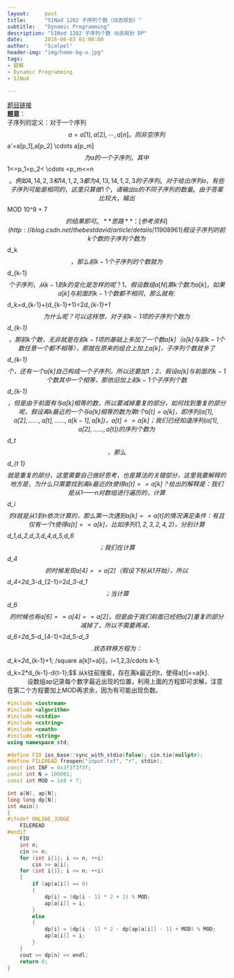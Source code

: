 ```yaml
---
layout:     post
title:      "51Nod 1202 子序列个数（动态规划）"
subtitle:   "Dynamic Programming"
description: "51Nod 1202 子序列个数 动态规划 DP"
date:       2016-06-03 01:00:00
author:     "Scalpel"
header-img: "img/home-bg-o.jpg"
tags:
- 题解
- Dynamic Programming
- 51Nod

---
```

[题目链接](https://www.51nod.com/onlineJudge/questionCode.html#!problemId=1202)  
**题意**：  
子序列的定义：对于一个序列$$a=a[1],a[2], \cdots ,a[n]。则非空序列$$a'=a[p_1],a[p_2] \cdots a[p_m]$$为a的一个子序列，其中$$1<=p_1<p_2< \cdots <p_m<=n$$。
例如4,14,2,3和14,1,2,3都为4,13,14,1,2,3的子序列。对于给出序列a，有些子序列可能是相同的，这里只算做1个，请输出a的不同子序列的数量。由于答案比较大，输出$$MOD 10^9 + 7$$的结果即可。  
**思路**：  
　　[参考资料](http://blog.csdn.net/thebestdavid/article/details/11908961)  
　假设子序列的前k个数的子序列个数为$$d_k$$，那么前k-1个子序列的个数就为$$d_{k-1}$$个子序列，从k-1到k的变化是怎样的呢？  
　　1、假设数组a[N]第k个数为a[k]，如果a[k] 与前面的k-1个数都不相同，那么就有:$$d_k=d_{k-1}+(d_{k-1}+1)=2*d_{k-1}+1$$ 为什么呢？可以这样想，对于前k-1项的子序列个数为$$d_{k-1}$$，那前k个数，无非就是在前k-1项的基础上多加了一个数a[k]（a[k]与前k-1个数任意一个都不相等），那就在原来的组合上加上a[k]，子序列个数就多了$$d_{k-1}$$个，还有一个a[k]自己构成一个子序列，所以还要加1；  
　　2、假设a[k]与前面的k-1个数其中一个相等，那依旧加上前k-1个子序列个数$$d_{k-1}$$，但是由于前面有与a[k]相等的数，所以要减掉重复的部分，如何找到重复的部分呢，假设离k最近的一个与a[k]相等的数为第t个a[t] = a[k]，即序列(a[1], a[2], ……,a[t],……,a[k-1],a[k])，a[t]==a[k]；我们已经知道序列(a[1], a[2], ……,a[t])的序列个数为$$d_t$$，那么$$d_{t  1}$$就是重复的部分，这里需要自己做好思考，也是算法的关键部分，这里我要解释的地方是，为什么只需要找到离k最近的t使得a[t]==a[k]？给出的解释是：我们是从1——n对数组进行遍历的，计算$$d_i$$的i就是从1到n依次计算的，那么第一次遇到a[k]==a[t]的情况满足条件：有且仅有一个t使得a[t] ==a[k]，比如序列(1, 2, 3, 2, 4, 2)，分别计算$$d_1,d_2,d_3,d_4,d_5,d_6$$；我们在计算$$d_4$$的时候发现a[4]==a[2]（假设下标从1开始），所以$$d_4=2*d_3-d_{2-1}=2*d_3-d_1$$；当计算$$d_6$$的时候也有a[6]==a[4]==a[2]，但是由于我们前面已经把a[2]重复的部分减掉了，所以不需要再减，$$d_6=2*d_5-d_{4-1}=2*d_5-d_3$$.  
　　状态转移方程为：  
　　　　$$d_k=2*d_{k-1}+1; /square a[k]!=a[i]，i=1,2,3/cdots k-1;$$  
　　　 $$d_k=2*d_{k-1}-d{t-1};$$   从k往前搜索，存在离k最近的t，使得a[t]==a[k].  
　　　 设数组ap记录每个数字最近出现的位置，利用上面的方程即可求解，注意在第二个方程要加上MOD再求余，因为有可能出现负数。
       
~~~cpp
#include <iostream>
#include <algorithm>
#include <cstdio>
#include <cstring>
#include <cmath>
#include <string>
using namespace std;

#define FIO ios_base::sync_with_stdio(false); cin.tie(nullptr);
#define FILEREAD freopen("input.txt", "r", stdin);
const int INF = 0x3f3f3f3f;
const int N = 100001;
const int MOD = 1e9 + 7;

int a[N], ap[N];
long long dp[N];
int main()
{
#ifndef ONLINE_JUDGE
    FILEREAD
#endif
    FIO 
    int n;
    cin >> n;
    for (int i{1}; i <= n; ++i)
        cin >> a[i];
    for (int i{1}; i <= n; ++i)
    {
        if (ap[a[i]] == 0)
        {
            dp[i] = (dp[i - 1] * 2 + 1) % MOD;
            ap[a[i]] = i;
        }
        else
        {
            dp[i] = (dp[i - 1] * 2 - dp[ap[a[i]] - 1] + MOD) % MOD;
            ap[a[i]] = i;
        }
    }
    cout << dp[n] << endl;
    return 0;
}

~~~



